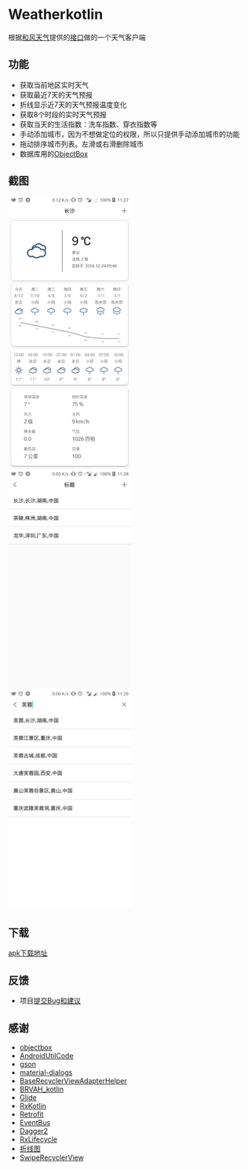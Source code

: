 # Weatherkotlin
根据[和风天气](https://www.heweather.com/)提供的[接口](https://www.heweather.com/documents/api/)做的一个天气客户端

## 功能
* 获取当前地区实时天气  
* 获取最近7天的天气预报
* 折线显示近7天的天气预报温度变化
* 获取8个时段的实时天气预报
* 获取当天的生活指数：洗车指数、穿衣指数等
* 手动添加城市，因为不想做定位的权限，所以只提供手动添加城市的功能
* 拖动排序城市列表。左滑或右滑删除城市
* 数据库用的[ObjectBox](https://docs.objectbox.io/)

## 截图


<img src="1.jpg" alt="Drawing" width="250px" />   &nbsp;&nbsp;
<img src="2.jpg" alt="Drawing" width="250px" />   &nbsp;&nbsp;
<img src="3.jpg" alt="Drawing" width="250px" />


## 下载


[apk下载地址](app/release/app-release.apk)


## 反馈
* 项目[提交Bug和建议](https://github.com/zhoujia456888/WeatherKotlin/issues)

## 感谢
* [objectbox](https://docs.objectbox.io/)  
* [AndroidUtilCode](https://github.com/Blankj/AndroidUtilCode)
* [gson](https://github.com/google/gson)
* [material-dialogs](https://github.com/afollestad/material-dialogs)
* [BaseRecyclerViewAdapterHelper](https://github.com/CymChad/BaseRecyclerViewAdapterHelper)
* [BRVAH_kotlin](https://github.com/AllenCoder/BRVAH_kotlin)
* [Glide](https://github.com/bumptech/glide)
* [RxKotlin](https://github.com/ReactiveX/RxKotlin)
* [Retrofit](http://square.github.io/retrofit/)
* [EventBus](https://github.com/greenrobot/EventBus)
* [Dagger2](https://github.com/google/dagger)
* [RxLifecycle](https://github.com/trello/RxLifecycle)
* [折线图](https://github.com/auv1107/CurveView)
* [SwipeRecyclerView](https://github.com/yanzhenjie/SwipeRecyclerView)

